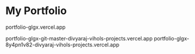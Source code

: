 # My Portfolio

portfolio-glgx.vercel.app

portfolio-glgx-git-master-divyaraj-vihols-projects.vercel.app
portfolio-glgx-8y4pn1v82-divyaraj-vihols-projects.vercel.app
